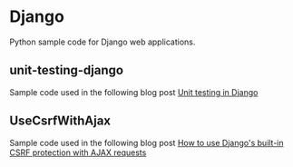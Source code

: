 # Django
Python sample code for Django web applications.

## unit-testing-django
Sample code used in the following blog post [Unit testing in Django](https://erickmccollum.com/2021/12/09/unit-testing-django.html)

## UseCsrfWithAjax
Sample code used in the following blog post [How to use Django's built-in CSRF protection with AJAX requests](https://erickmccollum.com/2020/12/19/use-django-csrf-ajax.html)